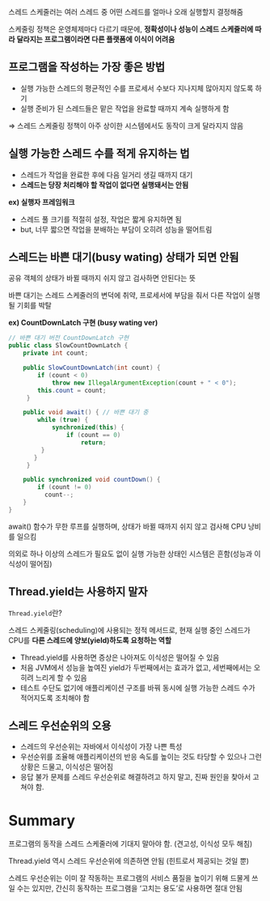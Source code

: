 스레드 스케줄러는 여러 스레드 중 어떤 스레드를 얼마나 오래 실행할지 결정해줌

스케줄링 정책은 운영체제마다 다르기 때문에, **정확성이나 성능이 스레드 스케줄러에 따라 달라지는 프로그램이라면 다른 플랫폼에 이식이 어려움**

## 프로그램을 작성하는 가장 좋은 방법

- 실행 가능한 스레드의 평균적인 수를 프로세서 수보다 지나지체 많아지지 않도록 하기
- 실행 준비가 된 스레드들은 맡은 작업을 완료할 때까지 계속 실행하게 함

⇒ 스레드 스케줄링 정책이 아주 상이한 시스템에서도 동작이 크게 달라지지 않음

## 실행 가능한 스레드 수를 적게 유지하는 법

- 스레드가 작업을 완료한 후에 다음 일거리 생길 때까지 대기
- **스레드는 당장 처리해야 할 작업이 없다면 실행돼서는 안됨**

**ex) 실행자 프레임워크**

- 스레드 풀 크기를 적절히 설정, 작업은 짧게 유지하면 됨
- but, 너무 짧으면 작업을 분배하는 부담이 오히려 성능을 떨어트림

## 스레드는 바쁜 대기(busy wating) 상태가 되면 안됨

공유 객체의 상태가 바뀔 때까지 쉬지 않고 검사하면 안된다는 뜻

바쁜 대기는 스레드 스케줄러의 변덕에 취약, 프로세서에 부담을 줘서 다른 작업이 실행될 기회를 박탈

**ex) CountDownLatch 구현 (busy wating ver)**

```java
// 바쁜 대기 버전 CountDownLatch 구현
public class SlowCountDownLatch {
    private int count;

    public SlowCountDownLatch(int count) {
        if (count < 0)
            throw new IllegalArgumentException(count + " < 0");
        this.count = count;
     }

    public void await() { // 바쁜 대기 중
        while (true) {
            synchronized(this) {
                if (count == 0)
                    return;
         }
       }
     }

    public synchronized void countDown() {
	    if (count != 0) 
          count--;
    }
}
```

await() 함수가 무한 루프를 실행하며, 상태가 바뀔 때까지 쉬지 않고 검사해 CPU 낭비를 일으킴

의외로 하나 이상의 스레드가 필요도 없이 실행 가능한 상태인 시스템은 흔함(성능과 이식성이 떨어짐)

## Thread.yield는 사용하지 말자

`Thread.yield`란?

스레드 스케줄링(scheduling)에 사용되는 정적 메서드로, 현재 실행 중인 스레드가 CPU를 **다른 스레드에 양보(yield)하도록 요청하는 역할**

- Thread.yield를 사용하면 증상은 나아져도 이식성은 떨어질 수 있음
- 처음 JVM에서 성능을 높여진 yield가 두번째에서는 효과가 없고, 세번째에서는 오히려 느리게 할 수 있음
- 테스트 수단도 없기에 애플리케이션 구조를 바꿔 동시에 실행 가능한 스레드 수가 적어지도록 조치해야 함

## 스레드 우선순위의 오용

- 스레드의 우선순위는 자바에서 이식성이 가장 나쁜 특성
- 우선순위를 조율해 애플리케이션의 반응 속도를 높이는 것도 타당할 수 있으나 그런 상황은 드물고, 이식성은 떨어짐
- 응답 불가 문제를 스레드 우선순위로 해결하려고 하지 말고, 진짜 원인을 찾아서 고쳐야 함.

# Summary

프로그램의 동작을 스레드 스케줄러에 기대지 말아야 함. (견고성, 이식성 모두 해침)

Thread.yield 역시 스레드 우선순위에 의존하면 안됨 (힌트로서 제공되는 것일 뿐)

스레드 우선순위는 이미 잘 작동하는 프로그램의 서비스 품질을 높이기 위해 드물게 쓰일 수는 있지만, 간신히 동작하는 프로그램을 ‘고치는 용도’로 사용하면 절대 안됨
